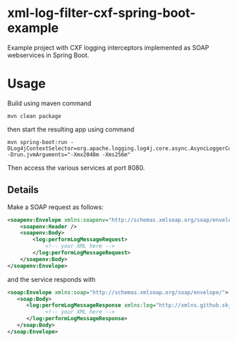 # xml-log-filter-cxf-spring-boot-example
Example project with CXF logging interceptors implemented as SOAP webservices in Spring Boot.

# Usage
Build using maven command

	mvn clean package
	
then start the resulting app using command

	mvn spring-boot:run -DLog4jContextSelector=org.apache.logging.log4j.core.async.AsyncLoggerContextSelector -Drun.jvmArguments="-Xmx2048m -Xms256m"

Then access the various services at port 8080.

## Details
Make a SOAP request as follows:

```xml
<soapenv:Envelope xmlns:soapenv="http://schemas.xmlsoap.org/soap/envelope/" xmlns:log="http://xmlns.github.skjolber.com/schema/logger">
	<soapenv:Header />
	<soapenv:Body>
		<log:performLogMessageRequest>
			<!-- your XML here -->
		</log:performLogMessageRequest>
	</soapenv:Body>
</soapenv:Envelope>
```

and the service responds with

```xml
<soap:Envelope xmlns:soap="http://schemas.xmlsoap.org/soap/envelope/">
   <soap:Body>
      <log:performLogMessageResponse xmlns:log="http://xmlns.github.skjolber.com/schema/logger">
			<!-- your XML here -->
      </log:performLogMessageResponse>
   </soap:Body>
</soap:Envelope>
```
